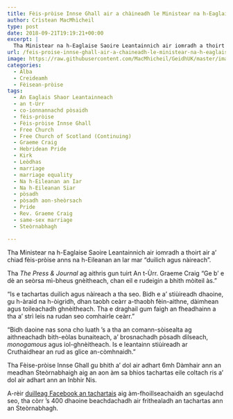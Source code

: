 ```yaml
---
title: Fèis-pròise Innse Ghall air a chàineadh le Ministear na h-Eaglaise Saoire Leantainnich
author: Crìstean MacMhìcheil
type: post
date: 2018-09-21T19:19:21+00:00
excerpt: |
  Tha Ministear na h-Eaglaise Saoire Leantainnich air iomradh a thoirt air a' chiad fèis-pròise anns na h-Eileanan an Iar mar "duilich agus nàireach".
url: /feis-proise-innse-ghall-air-a-chaineadh-le-ministear-na-h-eaglaise-saoire-leantainnich/
image: https://raw.githubusercontent.com/MacMhicheil/GeidhUK/master/images/.jpg
categories:
  - Alba
  - Creideamh
  - Fèisean-pròise
tags:
  - An Eaglais Shaor Leantainneach
  - an t-Urr
  - co-ionnannachd pòsaidh
  - fèis-pròise
  - Fèis-pròise Innse Ghall
  - Free Church
  - Free Church of Scotland (Continuing)
  - Graeme Craig
  - Hebridean Pride
  - Kirk
  - Leòdhas
  - marriage
  - marriage equality
  - Na h-Eileanan an Iar
  - Na h-Eileanan Siar
  - pòsadh
  - pòsadh aon-sheòrsach
  - Pride
  - Rev. Graeme Craig
  - same-sex marriage
  - Steòrnabhagh

---
```

Tha Ministear na h-Eaglaise Saoire Leantainnich air iomradh a thoirt air a&#8217; chiad fèis-pròise anns na h-Eileanan an Iar mar &#8220;duilich agus nàireach&#8221;.

Tha _The Press & Journal_ ag aithris gun tuirt An t-Ùrr. Graeme Craig &#8220;Ge b&#8217; e dè an seòrsa mì-bheus gnèitheach, chan eil e rudeigin a bhith mòiteil às.&#8221;

&#8220;Is e tachartas duilich agus nàireach a tha seo. Bidh e a&#8217; stiùireadh dhaoine, gu h-àraid na h-òigridh, dhan taobh ceàrr a-thaobh fèin-aithne, dàimhean agus toileachadh ghnèitheach. Tha e draghail gum faigh an fheadhainn a tha a&#8217; strì leis na rudan seo comhairle ceàrr.&#8221;

&#8220;Bidh daoine nas sona cho luath &#8217;s a tha an comann-sòisealta ag aithneachadh bith-eòlas bunaiteach, a&#8217; brosnachadh pòsadh dìlseach, _monogamous_ agus iol-ghnèitheach. Is e leantainn stiùireadh ar Cruthaidhear an rud as glice an-còmhnaidh.&#8221;

Tha Fèise-pròise Innse Ghall gu bhith a&#8217; dol air adhart 6mh Dàmhair ann an meadhan Steòrnabhaigh aig an aon àm sa bhios tachartas eile coltach ris a&#8217; dol air adhart ann an Inbhir Nis.

A-rèir [duilleag Facebook an tachartais][1] aig àm-fhoillseachaidh an sgeulachd seo, tha còrr &#8217;s 400 dhaoine beachdachadh air frithealadh an tachartas ann an Steòrnabhagh.

 [1]: https://www.facebook.com/HebrideanPride/

